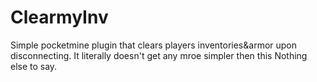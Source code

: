 # ClearmyInv
Simple pocketmine plugin that clears players inventories&armor upon disconnecting.
It literally doesn't get any mroe simpler then this
Nothing else to say.

